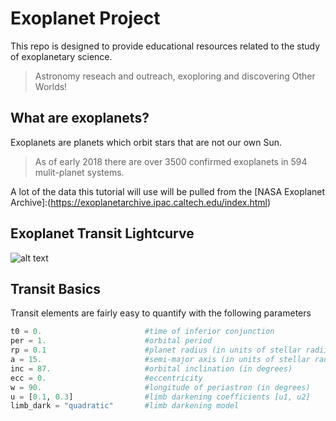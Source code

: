 # Exoplanet Project
This repo is designed to provide educational resources related to the study of exoplanetary science.
>Astronomy reseach and outreach, exoploring and discovering Other Worlds!

## What are exoplanets?
Exoplanets are planets which orbit stars that are not our own Sun.

>As of early 2018 there are over 3500 confirmed exoplanets in 594 mulit-planet systems.

A lot of the data this tutorial will use will be pulled from the [NASA Exoplanet Archive]:(https://exoplanetarchive.ipac.caltech.edu/index.html)


## Exoplanet Transit Lightcurve
![alt text](http://www.exoplanetproject.co.uk/uploads/6/9/9/9/6999140/9299476_orig.jpg "Example Transit")


## Transit Basics
Transit elements are fairly easy to quantify with the following parameters

```python
t0 = 0.                       #time of inferior conjunction
per = 1.                      #orbital period
rp = 0.1                      #planet radius (in units of stellar radii)
a = 15.                       #semi-major axis (in units of stellar radii)
inc = 87.                     #orbital inclination (in degrees)
ecc = 0.                      #eccentricity
w = 90.                       #longitude of periastron (in degrees)
u = [0.1, 0.3]                #limb darkening coefficients [u1, u2]
limb_dark = "quadratic"       #limb darkening model

```
